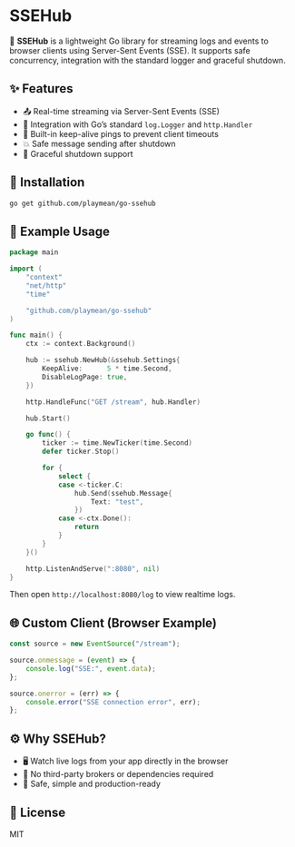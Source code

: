 # SSEHub

📡 **SSEHub** is a lightweight Go library for streaming logs and events to browser clients using Server-Sent Events (SSE). It supports safe concurrency, integration with the standard logger and graceful shutdown.

## ✨ Features

- 📤 Real-time streaming via Server-Sent Events (SSE)
- 🧩 Integration with Go’s standard `log.Logger` and `http.Handler`
- 🔁 Built-in keep-alive pings to prevent client timeouts
- 💥 Safe message sending after shutdown
- 🧼 Graceful shutdown support

## 🚀 Installation

```bash
go get github.com/playmean/go-ssehub
```

## 🧪 Example Usage

```go
package main

import (
	"context"
	"net/http"
	"time"

	"github.com/playmean/go-ssehub"
)

func main() {
	ctx := context.Background()

	hub := ssehub.NewHub(&ssehub.Settings{
		KeepAlive:      5 * time.Second,
		DisableLogPage: true,
	})

	http.HandleFunc("GET /stream", hub.Handler)

	hub.Start()

	go func() {
		ticker := time.NewTicker(time.Second)
		defer ticker.Stop()

		for {
			select {
			case <-ticker.C:
				hub.Send(ssehub.Message{
					Text: "test",
				})
			case <-ctx.Done():
				return
			}
		}
	}()

	http.ListenAndServe(":8080", nil)
}
```

Then open `http://localhost:8080/log` to view realtime logs.

## 🌐 Custom Client (Browser Example)

```js
const source = new EventSource("/stream");

source.onmessage = (event) => {
    console.log("SSE:", event.data);
};

source.onerror = (err) => {
    console.error("SSE connection error", err);
};
```

## ⚙️ Why SSEHub?

- 🖥️ Watch live logs from your app directly in the browser
- 🔧 No third-party brokers or dependencies required
- 🧘 Safe, simple and production-ready

## 📄 License

MIT
